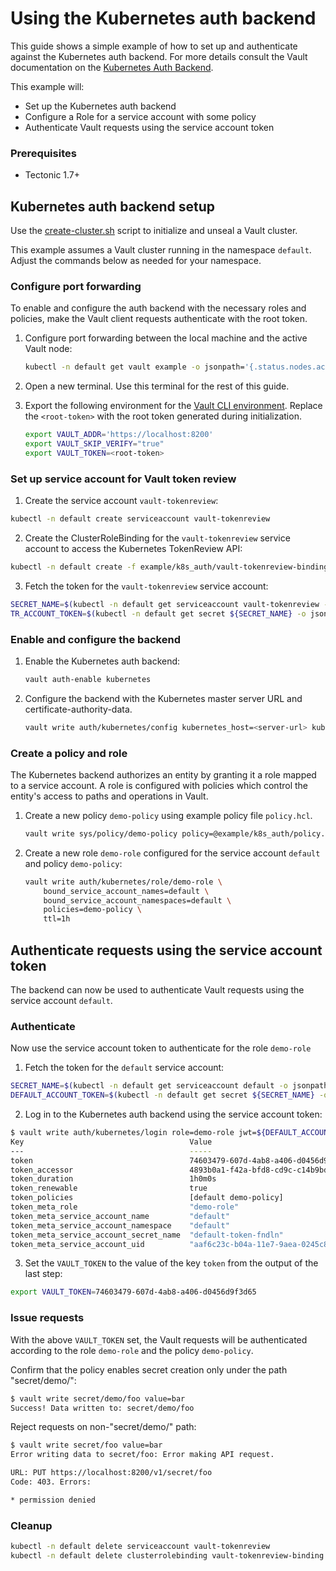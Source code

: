 # Using the Kubernetes auth backend

This guide shows a simple example of how to set up and authenticate against the Kubernetes auth backend. For more details consult the Vault documentation on the [Kubernetes Auth Backend][kubernetes-auth-backend].

This example will:
* Set up the Kubernetes auth backend
* Configure a Role for a service account with some policy
* Authenticate Vault requests using the service account token

### Prerequisites
* Tectonic 1.7+

## Kubernetes auth backend setup

Use the [create-cluster.sh][create-cluster] script to initialize and unseal a Vault cluster.

This example assumes a Vault cluster running in the namespace `default`. Adjust the commands below as needed for your namespace.

### Configure port forwarding

To enable and configure the auth backend with the necessary roles and policies, make the Vault client requests authenticate with the root token.

1. Configure port forwarding between the local machine and the active Vault node:

    ```sh
    kubectl -n default get vault example -o jsonpath='{.status.nodes.active}' | xargs -0 -I {} kubectl -n vault-services port-forward {} 8200
    ```

2. Open a new terminal. Use this terminal for the rest of this guide.

3. Export the following environment for the [Vault CLI environment][vault-cli-env].
    Replace the `<root-token>` with the root token generated during initialization.

    ```sh
    export VAULT_ADDR='https://localhost:8200'
    export VAULT_SKIP_VERIFY="true"
    export VAULT_TOKEN=<root-token>
    ```

### Set up service account for Vault token review

1. Create the service account `vault-tokenreview`:

```sh
kubectl -n default create serviceaccount vault-tokenreview
```

2. Create the ClusterRoleBinding for the `vault-tokenreview` service account to access the Kubernetes TokenReview API:

```sh
kubectl -n default create -f example/k8s_auth/vault-tokenreview-binding.yaml
```

3. Fetch the token for the `vault-tokenreview` service account:

```sh
SECRET_NAME=$(kubectl -n default get serviceaccount vault-tokenreview -o jsonpath='{.secrets[0].name}')
TR_ACCOUNT_TOKEN=$(kubectl -n default get secret ${SECRET_NAME} -o jsonpath='{.data.token}' | base64 --decode)
```

### Enable and configure the backend

1. Enable the Kubernetes auth backend:

    ```sh
    vault auth-enable kubernetes
    ```
2. Configure the backend with the Kubernetes master server URL and certificate-authority-data.

    ```sh
    vault write auth/kubernetes/config kubernetes_host=<server-url> kubernetes_ca_cert=@ca.crt token_reviewer_jwt=$TR_ACCOUNT_TOKEN
    ```

### Create a policy and role

The Kubernetes backend authorizes an entity by granting it a role mapped to a service account. A role is configured with policies which control the entity's access to paths and operations in Vault.

1. Create a new policy `demo-policy` using example policy file `policy.hcl`.

    ```sh
    vault write sys/policy/demo-policy policy=@example/k8s_auth/policy.hcl
    ```

2. Create a new role `demo-role` configured for the service account `default` and policy `demo-policy`:

    ```sh
    vault write auth/kubernetes/role/demo-role \
        bound_service_account_names=default \
        bound_service_account_namespaces=default \
        policies=demo-policy \
        ttl=1h
    ```

## Authenticate requests using the service account token

The backend can now be used to authenticate Vault requests using the service account `default`.

### Authenticate

Now use the service account token to authenticate for the role `demo-role`

1. Fetch the token for the `default` service account:

```sh
SECRET_NAME=$(kubectl -n default get serviceaccount default -o jsonpath='{.secrets[0].name}')
DEFAULT_ACCOUNT_TOKEN=$(kubectl -n default get secret ${SECRET_NAME} -o jsonpath='{.data.token}' | base64 --decode)
```

2. Log in to the Kubernetes auth backend using the service account token:

```sh
$ vault write auth/kubernetes/login role=demo-role jwt=${DEFAULT_ACCOUNT_TOKEN}
Key                                   	Value
---                                   	-----
token                                 	74603479-607d-4ab8-a406-d0456d9f3d65
token_accessor                        	4893b0a1-f42a-bfd8-cd9c-c14b9bdb6095
token_duration                        	1h0m0s
token_renewable                       	true
token_policies                        	[default demo-policy]
token_meta_role                       	"demo-role"
token_meta_service_account_name       	"default"
token_meta_service_account_namespace  	"default"
token_meta_service_account_secret_name	"default-token-fndln"
token_meta_service_account_uid        	"aaf6c23c-b04a-11e7-9aea-0245c85cf1cc"
```

3. Set the `VAULT_TOKEN` to the value of the key `token` from the output of the last step:

```sh
export VAULT_TOKEN=74603479-607d-4ab8-a406-d0456d9f3d65
```

### Issue requests

With the above `VAULT_TOKEN` set, the Vault requests will be authenticated according to the role `demo-role` and the policy `demo-policy`.

Confirm that the policy enables secret creation only under the path "secret/demo/":

```sh
$ vault write secret/demo/foo value=bar
Success! Data written to: secret/demo/foo
```

Reject requests on non-"secret/demo/" path:

```sh
$ vault write secret/foo value=bar
Error writing data to secret/foo: Error making API request.

URL: PUT https://localhost:8200/v1/secret/foo
Code: 403. Errors:

* permission denied
```

### Cleanup

```sh
kubectl -n default delete serviceaccount vault-tokenreview
kubectl -n default delete clusterrolebinding vault-tokenreview-binding
```


[kubernetes-auth-backend]: https://www.vaultproject.io/docs/auth/kubernetes.html
[vault-cli-env]: https://www.vaultproject.io/docs/commands/environment.html
[create-cluster]: ../../hack/helper/create-cluster.sh
